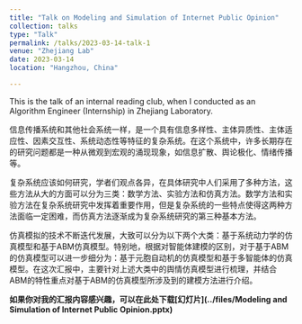 ```yaml
---
title: "Talk on Modeling and Simulation of Internet Public Opinion"
collection: talks
type: "Talk"
permalink: /talks/2023-03-14-talk-1
venue: "Zhejiang Lab"
date: 2023-03-14
location: "Hangzhou, China"

---
```


This is the talk of an internal reading club, when I conducted as an Algorithm Engineer (Internship) in Zhejiang Laboratory.

信息传播系统和其他社会系统一样，是一个具有信息多样性、主体异质性、主体适应性、因素交互性、系统动态性等特征的复杂系统。在这个系统中，许多长期存在的研究问题都是一种从微观到宏观的涌现现象，如信息扩散、舆论极化、情绪传播等。

复杂系统应该如何研究，学者们观点各异，在具体研究中人们采用了多种方法，这些方法从大的方面可以分为三类：数学方法、实验方法和仿真方法。数学方法和实验方法在复杂系统研究中发挥着重要作用，但是复杂系统的一些特点使得这两种方法面临一定困难，而仿真方法逐渐成为复杂系统研究的第三种基本方法。

仿真模拟的技术不断迭代发展，大致可以分为以下两个大类：基于系统动力学的仿真模型和基于ABM仿真模型。特别地，根据对智能体建模的区别，对于基于ABM的仿真模型可以进一步细分为：基于元胞自动机的仿真模型和基于多智能体的仿真模型。在这次汇报中，主要针对上述大类中的舆情仿真模型进行梳理，并结合ABM的特性重点对基于ABM的仿真模型所涉及到的建模方法进行介绍。

**如果你对我的汇报内容感兴趣，可以在此处下载[幻灯片](../files/Modeling and Simulation of Internet Public Opinion.pptx)**


